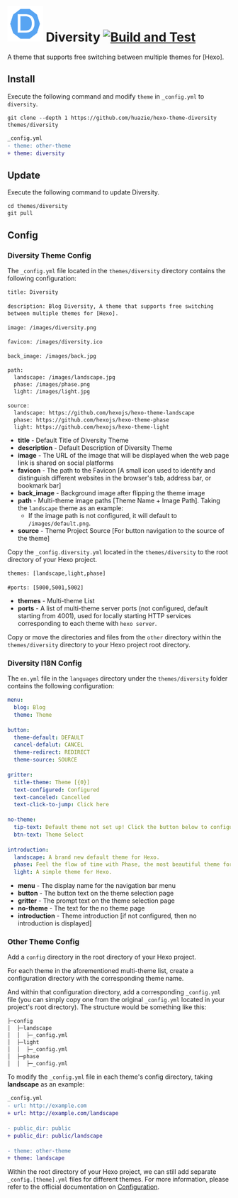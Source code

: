 # <img src="source/images/diversity.png" width="80" height="80"> Diversity [![Build and Test](https://github.com/huazie/huazie.github.io/actions/workflows/pages.yml/badge.svg)](https://github.com/huazie/huazie.github.io/actions/workflows/pages.yml)
A theme that supports free switching between multiple themes for [Hexo].

## Install

Execute the following command and modify `theme` in `_config.yml` to `diversity`.

```
git clone --depth 1 https://github.com/huazie/hexo-theme-diversity themes/diversity
```

``` diff
_config.yml
- theme: other-theme
+ theme: diversity
```

## Update

Execute the following command to update Diversity.

```
cd themes/diversity
git pull
```

## Config

### Diversity Theme Config

The `_config.yml` file located in the `themes/diversity` directory contains the following configuration:

```
title: Diversity

description: Blog Diversity, A theme that supports free switching between multiple themes for [Hexo].

image: /images/diversity.png

favicon: /images/diversity.ico

back_image: /images/back.jpg

path:
  landscape: /images/landscape.jpg
  phase: /images/phase.png
  light: /images/light.jpg

source:
  landscape: https://github.com/hexojs/hexo-theme-landscape
  phase: https://github.com/hexojs/hexo-theme-phase
  light: https://github.com/hexojs/hexo-theme-light
```

- **title** - Default Title of Diversity Theme
- **description** - Default Description of Diversity Theme
- **image** - The URL of the image that will be displayed when the web page link is shared on social platforms
- **favicon** - The path to the Favicon [A small icon used to identify and distinguish different websites in the browser's tab, address bar, or bookmark bar]
- **back_image** - Background image after flipping the theme image
- **path** - Multi-theme image paths [Theme Name + Image Path]. Taking the `landscape` theme as an example:
  - If the image path is not configured, it will default to `/images/default.png`.
- **source** - Theme Project Source [For button navigation to the source of the theme]

Copy the `_config.diversity.yml` located in the `themes/diversity` to the root directory of your Hexo project.

```
themes: [landscape,light,phase]

#ports: [5000,5001,5002]
```

- **themes** - Multi-theme List
- **ports** - A list of multi-theme server ports (not configured, default starting from 4001), used for locally starting HTTP services corresponding to each theme with `hexo server`.

Copy or move the directories and files from the `other` directory within the `themes/diversity` directory to your Hexo project root directory.

### Diversity I18N Config

The `en.yml` file in the `languages` directory under the `themes/diversity` folder contains the following configuration:

```yml
menu:
  blog: Blog
  theme: Theme

button:
  theme-default: DEFAULT
  cancel-defalut: CANCEL
  theme-redirect: REDIRECT
  theme-source: SOURCE

gritter:
  title-theme: Theme [{0}]
  text-configured: Configured
  text-canceled: Cancelled
  text-click-to-jump: Click here

no-theme:
  tip-text: Default theme not set up! Click the button below to configure now.
  btn-text: Theme Select

introduction:
  landscape: A brand new default theme for Hexo.
  phase: Feel the flow of time with Phase, the most beautiful theme for Hexo.
  light: A simple theme for Hexo.
```

- **menu** - The display name for the navigation bar menu
- **button** - The button text on the theme selection page
- **gritter** - The prompt text on the theme selection page
- **no-theme** - The text for the no theme page
- **introduction** - Theme introduction [if not configured, then no introduction is displayed]

### Other Theme Config

Add a `config` directory in the root directory of your Hexo project. 

For each theme in the aforementioned multi-theme list, create a configuration directory with the corresponding theme name.

And within that configuration directory, add a corresponding `_config.yml` file (you can simply copy one from the original `_config.yml` located in your project's root directory). The structure would be something like this:

```pre
├─config
│  ├─landscape
│  │  ├─_config.yml
│  ├─light
│  │  ├─_config.yml
│  ├─phase
│  │  ├─_config.yml
```

To modify the `_config.yml` file in each theme's config directory, taking **landscape** as an example:

``` diff
_config.yml
- url: http://example.com
+ url: http://example.com/landscape

- public_dir: public
+ public_dir: public/landscape

- theme: other-theme
+ theme: landscape
```

Within the root directory of your Hexo project, we can still add separate `_config.[theme].yml` files for different themes. For more information, please refer to the official documentation on [Configuration](https://hexo.io/zh-cn/docs/configuration).